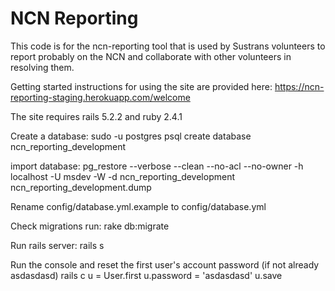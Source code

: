 # NCN Reporting

This code is for the ncn-reporting tool that is used by Sustrans volunteers to report probably on the NCN and collaborate with other volunteers in resolving them.

Getting started instructions for using the site are provided here:
https://ncn-reporting-staging.herokuapp.com/welcome

The site requires rails 5.2.2 and ruby 2.4.1

Create a database:
    sudo -u postgres psql
    create database ncn_reporting_development

import database:
    pg_restore --verbose --clean --no-acl --no-owner -h localhost -U msdev -W -d ncn_reporting_development ncn_reporting_development.dump


Rename config/database.yml.example to config/database.yml

Check migrations run:
    rake db:migrate

Run rails server:
    rails s

Run the console and reset the first user's account password (if not already asdasdasd)
    rails c
    u = User.first
    u.password = 'asdasdasd'
    u.save


